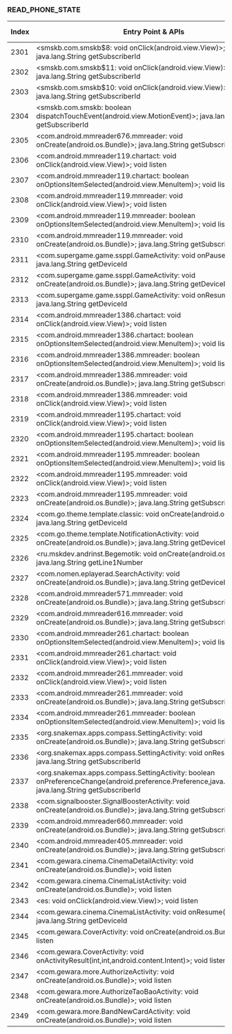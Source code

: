 ### READ_PHONE_STATE
| Index | Entry Point & APIs | Screen shot | Resource id | Label |
| ------------- | ------------- | ------------- |-------------|-------------|
| 2301 | <smskb.com.smskb$8: void onClick(android.view.View)>; java.lang.String getSubscriberId | ![](D:\COSMOS\output\py\Drebin\VirusShare_Android_20130506\VirusShare_9499bd57124775af3889cdefbf8f28ce\smskb.com.smskb.png) |  | |
| 2302 | <smskb.com.smskb$11: void onClick(android.view.View)>; java.lang.String getSubscriberId | ![](D:\COSMOS\output\py\Drebin\VirusShare_Android_20130506\VirusShare_9499bd57124775af3889cdefbf8f28ce\smskb.com.smskb.png) |  | |
| 2303 | <smskb.com.smskb$10: void onClick(android.view.View)>; java.lang.String getSubscriberId | ![](D:\COSMOS\output\py\Drebin\VirusShare_Android_20130506\VirusShare_9499bd57124775af3889cdefbf8f28ce\smskb.com.smskb.png) |  | |
| 2304 | <smskb.com.smskb: boolean dispatchTouchEvent(android.view.MotionEvent)>; java.lang.String getSubscriberId | ![](D:\COSMOS\output\py\Drebin\VirusShare_Android_20130506\VirusShare_9499bd57124775af3889cdefbf8f28ce\smskb.com.smskb.png) |  | |
| 2305 | <com.android.mmreader676.mmreader: void onCreate(android.os.Bundle)>; java.lang.String getSubscriberId | ![](D:\COSMOS\output\py\Drebin\VirusShare_Android_20130506\VirusShare_510fdb83534db790d509f59c62663e9e\com.android.mmreader676.mmreader.png) |  | |
| 2306 | <com.android.mmreader119.chartact: void onClick(android.view.View)>; void listen | ![](D:\COSMOS\output\py\Drebin\VirusShare_Android_20130506\VirusShare_51638d81ec11100e7dc8c0489b9ea3cb\com.android.mmreader119.chartact.png) |  | |
| 2307 | <com.android.mmreader119.chartact: boolean onOptionsItemSelected(android.view.MenuItem)>; void listen | ![](D:\COSMOS\output\py\Drebin\VirusShare_Android_20130506\VirusShare_51638d81ec11100e7dc8c0489b9ea3cb\com.android.mmreader119.chartact.png) |  | |
| 2308 | <com.android.mmreader119.mmreader: void onClick(android.view.View)>; void listen | ![](D:\COSMOS\output\py\Drebin\VirusShare_Android_20130506\VirusShare_51638d81ec11100e7dc8c0489b9ea3cb\com.android.mmreader119.mmreader.png) |  | |
| 2309 | <com.android.mmreader119.mmreader: boolean onOptionsItemSelected(android.view.MenuItem)>; void listen | ![](D:\COSMOS\output\py\Drebin\VirusShare_Android_20130506\VirusShare_51638d81ec11100e7dc8c0489b9ea3cb\com.android.mmreader119.mmreader.png) |  | |
| 2310 | <com.android.mmreader119.mmreader: void onCreate(android.os.Bundle)>; java.lang.String getSubscriberId | ![](D:\COSMOS\output\py\Drebin\VirusShare_Android_20130506\VirusShare_d21aa5f3e9c7e132aeb0a091c812835d\com.android.mmreader119.mmreader.png) |  | |
| 2311 | <com.supergame.game.ssppl.GameActivity: void onPause()>; java.lang.String getDeviceId | ![](D:\COSMOS\output\py\Drebin\VirusShare_Android_20130506\VirusShare_516c2a8526ab38505fd2d8cd5bf16dd2\com.supergame.game.ssppl.GameActivity.png) |  | |
| 2312 | <com.supergame.game.ssppl.GameActivity: void onCreate(android.os.Bundle)>; java.lang.String getDeviceId | ![](D:\COSMOS\output\py\Drebin\VirusShare_Android_20130506\VirusShare_516c2a8526ab38505fd2d8cd5bf16dd2\com.supergame.game.ssppl.GameActivity.png) |  | |
| 2313 | <com.supergame.game.ssppl.GameActivity: void onResume()>; java.lang.String getDeviceId | ![](D:\COSMOS\output\py\Drebin\VirusShare_Android_20130506\VirusShare_516c2a8526ab38505fd2d8cd5bf16dd2\com.supergame.game.ssppl.GameActivity.png) |  | |
| 2314 | <com.android.mmreader1386.chartact: void onClick(android.view.View)>; void listen | ![](D:\COSMOS\output\py\Drebin\VirusShare_Android_20130506\VirusShare_516c3e17d94cc71d92709da742bee0d7\com.android.mmreader1386.chartact.png) |  | |
| 2315 | <com.android.mmreader1386.chartact: boolean onOptionsItemSelected(android.view.MenuItem)>; void listen | ![](D:\COSMOS\output\py\Drebin\VirusShare_Android_20130506\VirusShare_516c3e17d94cc71d92709da742bee0d7\com.android.mmreader1386.chartact.png) |  | |
| 2316 | <com.android.mmreader1386.mmreader: boolean onOptionsItemSelected(android.view.MenuItem)>; void listen | ![](D:\COSMOS\output\py\Drebin\VirusShare_Android_20130506\VirusShare_516c3e17d94cc71d92709da742bee0d7\com.android.mmreader1386.mmreader.png) |  | |
| 2317 | <com.android.mmreader1386.mmreader: void onCreate(android.os.Bundle)>; java.lang.String getSubscriberId | ![](D:\COSMOS\output\py\Drebin\VirusShare_Android_20130506\VirusShare_a556041b08a28c01dc7e57e4a67a9eb6\com.android.mmreader1386.mmreader.png) |  | |
| 2318 | <com.android.mmreader1386.mmreader: void onClick(android.view.View)>; void listen | ![](D:\COSMOS\output\py\Drebin\VirusShare_Android_20130506\VirusShare_516c3e17d94cc71d92709da742bee0d7\com.android.mmreader1386.mmreader.png) |  | |
| 2319 | <com.android.mmreader1195.chartact: void onClick(android.view.View)>; void listen | ![](D:\COSMOS\output\py\Drebin\VirusShare_Android_20130506\VirusShare_517cb4787a295986939b955f92ffb089\com.android.mmreader1195.chartact.png) |  | |
| 2320 | <com.android.mmreader1195.chartact: boolean onOptionsItemSelected(android.view.MenuItem)>; void listen | ![](D:\COSMOS\output\py\Drebin\VirusShare_Android_20130506\VirusShare_517cb4787a295986939b955f92ffb089\com.android.mmreader1195.chartact.png) |  | |
| 2321 | <com.android.mmreader1195.mmreader: boolean onOptionsItemSelected(android.view.MenuItem)>; void listen | ![](D:\COSMOS\output\py\Drebin\VirusShare_Android_20130506\VirusShare_517cb4787a295986939b955f92ffb089\com.android.mmreader1195.mmreader.png) |  | |
| 2322 | <com.android.mmreader1195.mmreader: void onClick(android.view.View)>; void listen | ![](D:\COSMOS\output\py\Drebin\VirusShare_Android_20130506\VirusShare_517cb4787a295986939b955f92ffb089\com.android.mmreader1195.mmreader.png) |  | |
| 2323 | <com.android.mmreader1195.mmreader: void onCreate(android.os.Bundle)>; java.lang.String getSubscriberId | ![](D:\COSMOS\output\py\Drebin\VirusShare_Android_20130506\VirusShare_517cb4787a295986939b955f92ffb089\com.android.mmreader1195.mmreader.png) |  | |
| 2324 | <com.go.theme.template.classic: void onCreate(android.os.Bundle)>; java.lang.String getDeviceId | ![](D:\COSMOS\output\py\Drebin\VirusShare_Android_20130506\VirusShare_51873b7790dc7052f7c9666b2a0027ff\com.go.theme.template.classic.png) |  | |
| 2325 | <com.go.theme.template.NotificationActivity: void onCreate(android.os.Bundle)>; java.lang.String getDeviceId | ![](D:\COSMOS\output\py\Drebin\VirusShare_Android_20130506\VirusShare_51873b7790dc7052f7c9666b2a0027ff\com.go.theme.template.NotificationActivity.png) |  | |
| 2326 | <ru.mskdev.andrinst.Begemotik: void onCreate(android.os.Bundle)>; java.lang.String getLine1Number | ![](D:\COSMOS\output\py\Drebin\VirusShare_Android_20130506\VirusShare_519bb89da8dce0c9da52fd12f6acbbfd\ru.mskdev.andrinst.Begemotik.png) |  | |
| 2327 | <com.nomen.eplayerad.SearchActivity: void onCreate(android.os.Bundle)>; java.lang.String getDeviceId | ![](D:\COSMOS\output\py\Drebin\VirusShare_Android_20130506\VirusShare_51bbdc7d643deb2a43c424882edf9cdd\com.nomen.eplayerad.SearchActivity.png) |  | |
| 2328 | <com.android.mmreader571.mmreader: void onCreate(android.os.Bundle)>; java.lang.String getSubscriberId | ![](D:\COSMOS\output\py\Drebin\VirusShare_Android_20130506\VirusShare_b7f8906bf27a46d3f817f2eebb96ab58\com.android.mmreader571.mmreader.png) |  | |
| 2329 | <com.android.mmreader616.mmreader: void onCreate(android.os.Bundle)>; java.lang.String getSubscriberId | ![](D:\COSMOS\output\py\Drebin\VirusShare_Android_20130506\VirusShare_51cc40389a65e1a15d85a220a7dcb002\com.android.mmreader616.mmreader.png) |  | |
| 2330 | <com.android.mmreader261.chartact: boolean onOptionsItemSelected(android.view.MenuItem)>; void listen | ![](D:\COSMOS\output\py\Drebin\VirusShare_Android_20130506\VirusShare_5216c15da054f5eb9f8b1361f86f9bfd\com.android.mmreader261.chartact.png) |  | |
| 2331 | <com.android.mmreader261.chartact: void onClick(android.view.View)>; void listen | ![](D:\COSMOS\output\py\Drebin\VirusShare_Android_20130506\VirusShare_5216c15da054f5eb9f8b1361f86f9bfd\com.android.mmreader261.chartact.png) |  | |
| 2332 | <com.android.mmreader261.mmreader: void onClick(android.view.View)>; void listen | ![](D:\COSMOS\output\py\Drebin\VirusShare_Android_20130506\VirusShare_5216c15da054f5eb9f8b1361f86f9bfd\com.android.mmreader261.mmreader.png) |  | |
| 2333 | <com.android.mmreader261.mmreader: void onCreate(android.os.Bundle)>; java.lang.String getSubscriberId | ![](D:\COSMOS\output\py\Drebin\VirusShare_Android_20130506\VirusShare_c8dce09b8a66f9797dc9534f3289783e\com.android.mmreader261.mmreader.png) |  | |
| 2334 | <com.android.mmreader261.mmreader: boolean onOptionsItemSelected(android.view.MenuItem)>; void listen | ![](D:\COSMOS\output\py\Drebin\VirusShare_Android_20130506\VirusShare_5216c15da054f5eb9f8b1361f86f9bfd\com.android.mmreader261.mmreader.png) |  | |
| 2335 | <org.snakemax.apps.compass.SettingActivity: void onCreate(android.os.Bundle)>; java.lang.String getSubscriberId | ![](D:\COSMOS\output\py\Drebin\VirusShare_Android_20130506\VirusShare_5219787e0e316936e04e13dae4a24bcf\org.snakemax.apps.compass.SettingActivity.png) |  | |
| 2336 | <org.snakemax.apps.compass.SettingActivity: void onResume()>; java.lang.String getSubscriberId | ![](D:\COSMOS\output\py\Drebin\VirusShare_Android_20130506\VirusShare_5219787e0e316936e04e13dae4a24bcf\org.snakemax.apps.compass.SettingActivity.png) |  | |
| 2337 | <org.snakemax.apps.compass.SettingActivity: boolean onPreferenceChange(android.preference.Preference,java.lang.Object)>; java.lang.String getSubscriberId | ![](D:\COSMOS\output\py\Drebin\VirusShare_Android_20130506\VirusShare_5219787e0e316936e04e13dae4a24bcf\org.snakemax.apps.compass.SettingActivity.png) |  | |
| 2338 | <com.signalbooster.SignalBoosterActivity: void onCreate(android.os.Bundle)>; java.lang.String getSubscriberId | ![](D:\COSMOS\output\py\Drebin\VirusShare_Android_20130506\VirusShare_521a7ebf6977b75b12f5b4cfa37ab43a\com.signalbooster.SignalBoosterActivity.png) |  | |
| 2339 | <com.android.mmreader660.mmreader: void onCreate(android.os.Bundle)>; java.lang.String getSubscriberId | ![](D:\COSMOS\output\py\Drebin\VirusShare_Android_20130506\VirusShare_eb41b2f1d18ea5fe7ea1f13f02787e97\com.android.mmreader660.mmreader.png) |  | |
| 2340 | <com.android.mmreader405.mmreader: void onCreate(android.os.Bundle)>; java.lang.String getSubscriberId | ![](D:\COSMOS\output\py\Drebin\VirusShare_Android_20130506\VirusShare_522e3a14803c4166b76e7de15ba14b8c\com.android.mmreader405.mmreader.png) |  | |
| 2341 | <com.gewara.cinema.CinemaDetailActivity: void onCreate(android.os.Bundle)>; void listen | ![](D:\COSMOS\output\py\Drebin\VirusShare_Android_20130506\VirusShare_525aa3c370775f6aee1509fe285e730d\com.gewara.cinema.CinemaDetailActivity.png) |  | |
| 2342 | <com.gewara.cinema.CinemaListActivity: void onCreate(android.os.Bundle)>; void listen | ![](D:\COSMOS\output\py\Drebin\VirusShare_Android_20130506\VirusShare_525aa3c370775f6aee1509fe285e730d\com.gewara.cinema.CinemaListActivity.png) |  | |
| 2343 | <es: void onClick(android.view.View)>; void listen | ![](D:\COSMOS\output\py\Drebin\VirusShare_Android_20130506\VirusShare_525aa3c370775f6aee1509fe285e730d\com.gewara.cinema.CinemaListActivity.png) |  | |
| 2344 | <com.gewara.cinema.CinemaListActivity: void onResume()>; java.lang.String getDeviceId | ![](D:\COSMOS\output\py\Drebin\VirusShare_Android_20130506\VirusShare_525aa3c370775f6aee1509fe285e730d\com.gewara.cinema.CinemaListActivity.png) |  | |
| 2345 | <com.gewara.CoverActivity: void onCreate(android.os.Bundle)>; void listen | ![](D:\COSMOS\output\py\Drebin\VirusShare_Android_20130506\VirusShare_525aa3c370775f6aee1509fe285e730d\com.gewara.CoverActivity.png) |  | |
| 2346 | <com.gewara.CoverActivity: void onActivityResult(int,int,android.content.Intent)>; void listen | ![](D:\COSMOS\output\py\Drebin\VirusShare_Android_20130506\VirusShare_525aa3c370775f6aee1509fe285e730d\com.gewara.CoverActivity.png) |  | |
| 2347 | <com.gewara.more.AuthorizeActivity: void onCreate(android.os.Bundle)>; void listen | ![](D:\COSMOS\output\py\Drebin\VirusShare_Android_20130506\VirusShare_525aa3c370775f6aee1509fe285e730d\com.gewara.more.AuthorizeActivity.png) |  | |
| 2348 | <com.gewara.more.AuthorizeTaoBaoActivity: void onCreate(android.os.Bundle)>; void listen | ![](D:\COSMOS\output\py\Drebin\VirusShare_Android_20130506\VirusShare_525aa3c370775f6aee1509fe285e730d\com.gewara.more.AuthorizeTaoBaoActivity.png) |  | |
| 2349 | <com.gewara.more.BandNewCardActivity: void onCreate(android.os.Bundle)>; void listen | ![](D:\COSMOS\output\py\Drebin\VirusShare_Android_20130506\VirusShare_525aa3c370775f6aee1509fe285e730d\com.gewara.more.BandNewCardActivity.png) |  | |
